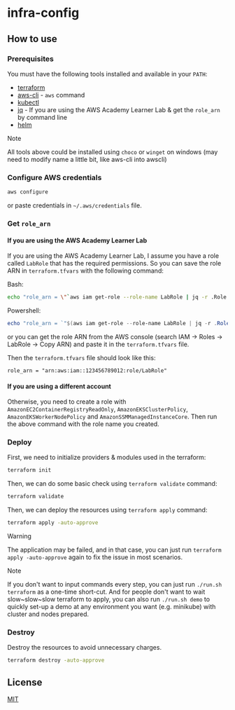 # infra-config

## How to use

### Prerequisites

You must have the following tools installed and available in your `PATH`:

- [terraform](https://developer.hashicorp.com/terraform/install)
- [aws-cli](https://docs.aws.amazon.com/cli/latest/userguide/getting-started-install.html) - `aws` command
- [kubectl](https://kubernetes.io/docs/tasks/tools/)
- [jq](https://jqlang.github.io/jq/) - If you are using the AWS Academy Learner Lab & get the `role_arn` by command line
- [helm](https://helm.sh/zh/docs/intro/quickstart/)

> [!NOTE]
> All tools above could be installed using `choco` or `winget` on windows (may need to modify name a little bit, like aws-cli into awscli)

### Configure AWS credentials

```bash
aws configure
```

or paste credentials in `~/.aws/credentials` file.

### Get `role_arn`

#### If you are using the AWS Academy Learner Lab

If you are using the AWS Academy Learner Lab, I assume you have a role called `LabRole` that has the required permissions. So you can save the role ARN in `terraform.tfvars` with the following command:

Bash:

```bash
echo "role_arn = \"`aws iam get-role --role-name LabRole | jq -r .Role.Arn`\"" | tee terraform.tfvars
```

Powershell:

```powershell
echo "role_arn = `"$(aws iam get-role --role-name LabRole | jq -r .Role.Arn)`"" | tee terraform.tfvars
```

or you can get the role ARN from the AWS console (search IAM -> Roles -> LabRole -> Copy ARN) and paste it in the `terraform.tfvars` file.

Then the `terraform.tfvars` file should look like this:

```
role_arn = "arn:aws:iam::123456789012:role/LabRole"
```

#### If you are using a different account

Otherwise, you need to create a role with `AmazonEC2ContainerRegistryReadOnly`, `AmazonEKSClusterPolicy`, `AmazonEKSWorkerNodePolicy` and `AmazonSSMManagedInstanceCore`. Then run the above command with the role name you created.

### Deploy

First, we need to initialize providers & modules used in the terraform:

```bash
terraform init
```

Then, we can do some basic check using `terraform validate` command:

```bash
terraform validate
```

Then, we can deploy the resources using `terraform apply` command:

```bash
terraform apply -auto-approve
```

> [!WARNING]
> The application may be failed, and in that case, you can just run `terraform apply -auto-approve` again to fix the issue in most scenarios.

> [!NOTE]
> If you don't want to input commands every step, you can just run `./run.sh terraform` as a one-time short-cut. And for people don't want to wait slow\~slow\~slow terraform to apply, you can also run `./run.sh demo` to quickly set-up a demo at any environment you want (e.g. minikube) with cluster and nodes prepared.

### Destroy

Destroy the resources to avoid unnecessary charges.

```bash
terraform destroy -auto-approve
```

<!--
## Partial Tests

### Istio

Switch to the `bookinfo` branch:
```sh
git checkout origin/bookinfo
```

Deploy using the following commands:
```sh
terraform init
terraform apply -auto-approve
```

After a successful deployment, the example application should be running normally.

Export the `INGRESS_HOST` variable:
```sh
export INGRESS_HOST=$(kubectl -n istio-ingress get service istio-ingress -o jsonpath='{.status.loadBalancer.ingress[0].hostname}')
```

Send 100 requests to the application:
```sh
for i in $(seq 1 100); do curl -s -o /dev/null "http://$INGRESS_HOST/productpage" ; done
```

Then, start the Kiali dashboard:
```sh
istioctl dashboard kiali
```

You should see the traffic graph in the Kiali dashboard.

### Redis Cluster

0. Prerequirity: [redis-cli](https://redis.io/docs/latest/operate/rs/references/cli-utilities/redis-cli/)

1. Get redis cluster password using command below:

```bash
export REDIS_PASSWORD=$(kubectl get secret --namespace redis-cluster redis-cluster -o jsonpath="{.data.redis-password}" | base64 --decode)
```

2. Expose redis-cluster service to local port (e.g. 6379):

```bash
kubectl port-forward svc/redis-cluster -n redis-cluster 6379:6379
```

> [!WARNING]
> If you are running redis or other device at local, do not use the same port since the traffic will collid and redirect to somewhere you don't mean it to be.

3. Start another terminal, connect to redis using redis-cli:

```bash
redis-cli -h localhost -p 6379 -a $REDIS_PASSWORD
```

if operate successfully, you will see the redis-cli prompt like `localhost:6379> `.

4. Test redis-cluster:

```
localhost:6379> info
```

You should see the redis information like `cluster_enabled:1`.

### PostgreSQL HA

0. Prerequirity: [postgresql](https://www.postgresql.org/download/linux/debian/)
    - postgresql
    - postgresql-common
    - postgresql-client-\[version\]

1. Get postgresql password using command below:

```bash
kubectl get secret --namespace postgres-operator postgresql-ha-pguser-test -o jsonpath="{.data.password}" | base64 --decode
```

2. Expose postgres cluster to local port (e.g. 5432):

```bash
kubectl port-forward svc/postgresql-ha-pgbouncer -n postgres-operator 5432:5432
```

> [!WARNING]
> If you are running postgres or other device at local, do not use the same port since the traffic will collid and redirect to somewhere you don't mean it to be.

3. Start another terminal, connect to postgres using psql:

```bash
psql postgres -h localhost -p 5432 -U test -W
```

Then input the password you got in step 1. (Or just do the command follow before using psql to auto input password)

```bash
PGPASSWORD=$(kubectl get secret --namespace postgres-operator postgres-ha-pguser-test -o jsonpath="{.data.password}" | base64 --decode)
```

If operate successfully, you will see the psql prompt like `postgres=> `.

4. Test postgres cluster:

```
postgres=> \dconfig
```

You should see the postgres configurations on the remote.

### Pulsar
TODO to be tested

0. Prerequirity: [pulsarcli](https://github.com/streamnative/pulsarctl)


1. Expose pulsar service to local port (e.g. 6650):

```bash
kubectl port-forward svc/pulsar-local-proxy -n pulsar 6650:6650
```

> [!WARNING]
> If you are running pulsar or other device at local, do not use the same port since the traffic will collid and redirect to somewhere you don't mean it to be.

2. Then you can access pulsar service

```bash
pulsarctl topic list
```

TODO configure pulsar manager & grafana

### Main API Service

TODO add main-api-service test

### AI Model Operator

- See Lab Test Video
TODO to be configured

### Admin Panel

1. Expose Admin Panel to localhost:
```bash
kubectl port-forward service/admin-panel 3000:3000 -n admin-panel
```

> [!WARNING]
> If you are running other device at local, do not use the same port since the traffic will collid and redirect to somewhere you don't mean it to be.

2. Access Admin Panel through browser:
```bash
http://localhost:3000/admin
```

For more detailed instructions, refer to the [Admin Panel Repository](https://github.com/uplion/admin-panel).

### Frontend

1. Expose Admin Panel to localhost:
```bash
kubectl port-forward service/frontend 3001:3000 -n frontend
```

> [!WARNING]
> If you are running other device at local, do not use the same port since the traffic will collid and redirect to somewhere you don't mean it to be.

2. Access Admin Panel through browser:
```bash
http://localhost:3001
```

For more detailed instructions, refer to the [Frontend Repository](https://github.com/uplion/frontend).

### Ingress Gateway

TODO add ingress gateway test

### Overall

-  -->

## License

[MIT](LICENSE)
